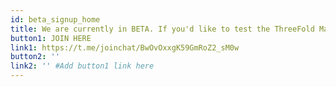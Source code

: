 ```yaml
---
id: beta_signup_home
title: We are currently in BETA. If you'd like to test the ThreeFold Marketplace solutions, please join our testing community!
button1: JOIN HERE
link1: https://t.me/joinchat/BwOvOxxgK59GmRoZ2_sM0w
button2: ''
link2: '' #Add button1 link here
---
```


